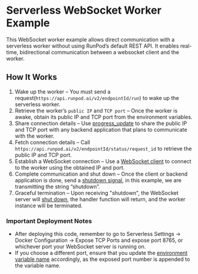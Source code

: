 # Serverless WebSocket Worker Example 

This WebSocket worker example allows direct communication with a serverless worker without using RunPod’s default REST API. It enables real-time, bidirectional communication between a websocket client and the worker.

## How It Works

1. Wake up the worker – You must send a request(`https://api.runpod.ai/v2/endpointId/run`) to wake up the serverless worker.
2. Retrieve the worker’s `public IP` and `TCP port` – Once the worker is awake, obtain its public IP and TCP port from the environment variables.
3. Share connection details – Use [progress_update](https://docs.runpod.io/serverless/workers/handlers/handler-additional-controls#update-progress) to share the public IP and TCP port with any backend application that plans to communicate with the worker.
4. Fetch connection details – Call `https://api.runpod.ai/v2/endpointId/status/request_id` to retrieve the public IP and TCP port.
5. Establish a WebSocket connection – Use a [WebSocket client](https://github.com/runpod-workers/worker-websocket/blob/main/client.py) to connect to the worker using the obtained IP and port.
6. Complete communication and shut down – Once the client or backend application is done, send a [shutdown signal](https://github.com/runpod-workers/worker-websocket/blob/main/client.py#L13), in this example, we are transmitting the string “shutdown”.
7. Graceful termination – Upon receiving "shutdown", the WebSocket server will [shut down](https://github.com/runpod-workers/worker-websocket/blob/main/rp_handler.py#L19), the handler function will return, and the worker instance will be terminated.

### Important Deployment Notes

- After deploying this code, remember to go to Serverless Settings → Docker Configuration → Expose TCP Ports and expose port 8765, or whichever port your WebSocket server is running on.
- If you choose a different port, ensure that you update the [environment variable name](https://github.com/runpod-workers/worker-websocket/blob/main/rp_handler.py#L53) accordingly, as the exposed port number is appended to the variable name.

